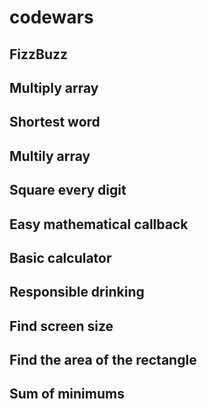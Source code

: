 # codewars

## FizzBuzz
## Multiply array
## Shortest word
## Multily array
## Square every digit
## Easy mathematical callback
## Basic calculator
## Responsible drinking
## Find screen size
## Find the area of the rectangle
## Sum of minimums
